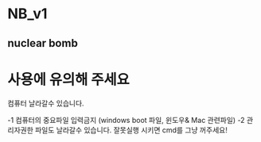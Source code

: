 # NB_v1
 nuclear bomb
-------------------
# 사용에 유의해 주세요
컴퓨터 날라갈수 있습니다.

 -1 컴퓨터의 중요파일 입력금지 (windows boot 파일, 윈도우& Mac 관련파일)
 -2 관리자권한 파일도 날라갈수 있습니다.
잘못실행 시키면 cmd를 그냥 꺼주세요!
